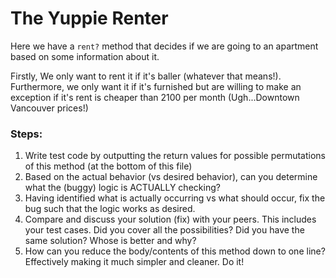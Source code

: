 # The Yuppie Renter

Here we have a `rent?` method that decides if we are going to an apartment based on some information about it.

Firstly, We only want to rent it if it's baller (whatever that means!). Furthermore, we only want it if it's furnished but are willing to make an exception if it's rent is cheaper than 2100 per month (Ugh...Downtown Vancouver prices!)

### Steps:
1. Write test code by outputting the return values for possible permutations of this method (at the bottom of this file)
2. Based on the actual behavior (vs desired behavior), can you determine what the (buggy) logic is ACTUALLY checking?
3. Having identified what is actually occurring vs what should occur, fix the bug such that the logic works as desired.
4. Compare and discuss your solution (fix) with your peers. This includes your test cases. Did you cover all the possibilities? Did you have the same solution? Whose is better and why?
5. How can you reduce the body/contents of this method down to one line? Effectively making it much simpler and cleaner. Do it!
